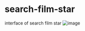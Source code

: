 # search-film-star

interface of search film star
![image](https://user-images.githubusercontent.com/44973355/48351854-504df700-e6c6-11e8-8600-e2936a9117d6.png)


